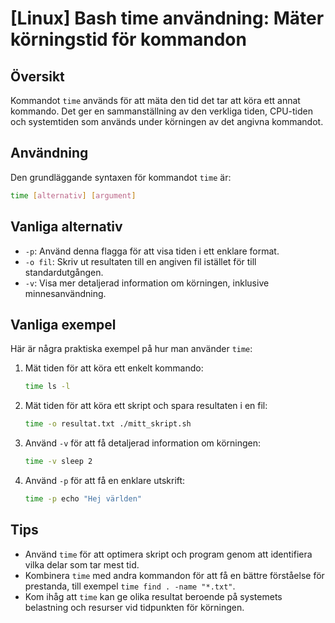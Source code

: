 # [Linux] Bash time användning: Mäter körningstid för kommandon

## Översikt
Kommandot `time` används för att mäta den tid det tar att köra ett annat kommando. Det ger en sammanställning av den verkliga tiden, CPU-tiden och systemtiden som används under körningen av det angivna kommandot.

## Användning
Den grundläggande syntaxen för kommandot `time` är:

```bash
time [alternativ] [argument]
```

## Vanliga alternativ
- `-p`: Använd denna flagga för att visa tiden i ett enklare format.
- `-o fil`: Skriv ut resultaten till en angiven fil istället för till standardutgången.
- `-v`: Visa mer detaljerad information om körningen, inklusive minnesanvändning.

## Vanliga exempel
Här är några praktiska exempel på hur man använder `time`:

1. Mät tiden för att köra ett enkelt kommando:
   ```bash
   time ls -l
   ```

2. Mät tiden för att köra ett skript och spara resultaten i en fil:
   ```bash
   time -o resultat.txt ./mitt_skript.sh
   ```

3. Använd `-v` för att få detaljerad information om körningen:
   ```bash
   time -v sleep 2
   ```

4. Använd `-p` för att få en enklare utskrift:
   ```bash
   time -p echo "Hej världen"
   ```

## Tips
- Använd `time` för att optimera skript och program genom att identifiera vilka delar som tar mest tid.
- Kombinera `time` med andra kommandon för att få en bättre förståelse för prestanda, till exempel `time find . -name "*.txt"`.
- Kom ihåg att `time` kan ge olika resultat beroende på systemets belastning och resurser vid tidpunkten för körningen.